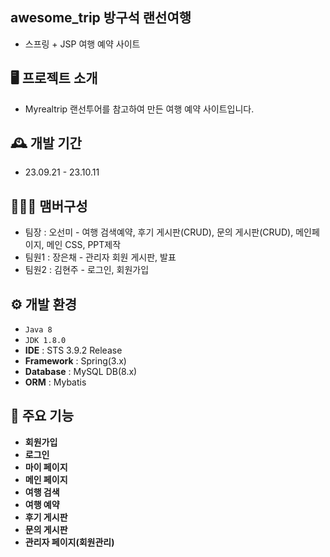 ## awesome_trip 방구석 랜선여행
* 스프링 + JSP 여행 예약 사이트

## 🖥️ 프로젝트 소개
* Myrealtrip 랜선투어를 참고하여 만든 여행 예약 사이트입니다.


## 🕰️ 개발 기간
* 23.09.21 - 23.10.11


## 🧑‍🤝‍🧑 맴버구성
 - 팀장  : 오선미 - 여행 검색예약, 후기 게시판(CRUD), 문의 게시판(CRUD), 메인페이지, 메인 CSS, PPT제작
 - 팀원1 : 장은채 - 관리자 회원 게시판, 발표
 - 팀원2 : 김현주 - 로그인, 회원가입


## ⚙️ 개발 환경
- `Java 8`
- `JDK 1.8.0`
- **IDE** : STS 3.9.2 Release
- **Framework** : Spring(3.x)
- **Database** : MySQL DB(8.x)
- **ORM** : Mybatis


## 📌 주요 기능
- **회원가입**
- **로그인**
- **마이 페이지**
- **메인 페이지**
- **여행 검색**
- **여행 예약**
- **후기 게시판**
- **문의 게시판**
- **관리자 페이지(회원관리)**
